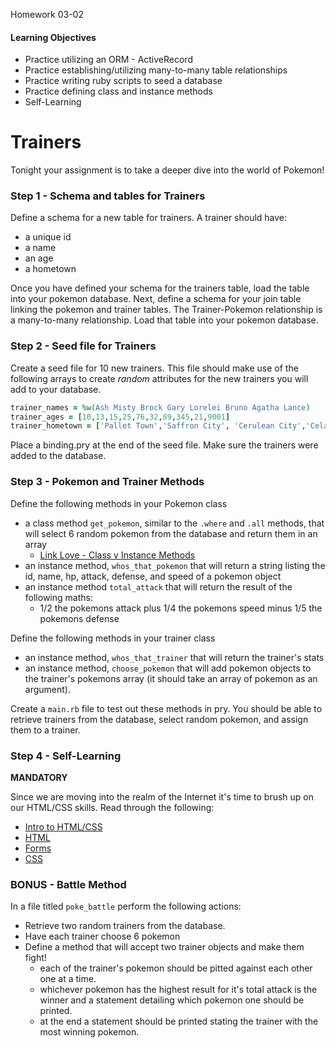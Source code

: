 Homework 03-02

#### Learning Objectives
- Practice utilizing an ORM - ActiveRecord
- Practice establishing/utilizing many-to-many table relationships
- Practice writing ruby scripts to seed a database
- Practice defining class and instance methods
- Self-Learning

# Trainers
Tonight your assignment is to take a deeper dive into the world of Pokemon!

### Step 1 - Schema and tables for Trainers
Define a schema for a new table for trainers. A trainer should have:
- a unique id
- a name
- an age
- a hometown

Once you have defined your schema for the trainers table, load the table into your pokemon database. Next, define a schema for your join table linking the pokemon and trainer tables. 
The Trainer-Pokemon relationship is a many-to-many relationship. Load that table into your pokemon database.

### Step 2 - Seed file for Trainers
Create a seed file for 10 new trainers. This file should make use of the following arrays to create *random* attributes for the new trainers you will add to your database.

```ruby
trainer_names = %w(Ash Misty Brock Gary Lorelei Bruno Agatha Lance)
trainer_ages = [10,13,15,25,76,32,89,345,21,9001]
trainer_hometown = ['Pallet Town','Saffron City', 'Cerulean City','Celadon City', 'Cinnabar Island', 'Fuschia City', 'Goldenrod City']
```
Place a binding.pry at the end of the seed file. Make sure the trainers were added to the database.

### Step 3 - Pokemon and Trainer Methods
Define the following methods in your Pokemon class
- a class method `get_pokemon`, similar to the `.where` and `.all` methods, that will select 6 random pokemon from the database and return them in an array
  - [Link Love - Class v Instance Methods](http://www.railstips.org/blog/archives/2009/05/11/class-and-instance-methods-in-ruby/)
- an instance method, `whos_that_pokemon` that will return a string listing the id, name, hp, attack, defense, and speed of a pokemon object
- an instance method `total_attack` that will return the result of the following maths:
  - 1/2 the pokemons attack plus 1/4 the pokemons speed minus 1/5 the pokemons defense

Define the following methods in your trainer class
- an instance method, `whos_that_trainer` that will return the trainer's stats
- an instance method, `choose_pokemon` that will add pokemon objects to the trainer's pokemons array (it should take an array of pokemon as an argument).

Create a `main.rb` file to test out these methods in pry. You should be able to retrieve trainers from the database, select random pokemon, and assign them to a trainer.

### Step 4 - Self-Learning
__MANDATORY__

Since we are moving into the realm of the Internet it's time to brush up on our HTML/CSS skills. Read through the following:
- [Intro to HTML/CSS](http://learn.shayhowe.com/html-css/building-your-first-web-page/)
- [HTML](http://learn.shayhowe.com/html-css/getting-to-know-html/)
- [Forms](http://learn.shayhowe.com/html-css/building-forms/)
- [CSS](http://learn.shayhowe.com/html-css/getting-to-know-css/)

### BONUS - Battle Method
In a file titled `poke_battle` perform the following actions:
- Retrieve two random trainers from the database.
- Have each trainer choose 6 pokemon
- Define a method that will accept two trainer objects and make them fight!
  - each of the trainer's pokemon should be pitted against each other one at a time.
  - whichever pokemon has the highest result for it's total attack is the winner and a statement detailing which pokemon one should be printed.
  - at the end a statement should be printed stating the trainer with the most winning pokemon.
 
